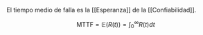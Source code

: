 
El tiempo medio de falla es la [[Esperanza]] de la [[Confiabilidad]].

$$
	\text{MTTF} = \mathbb{E}(R(t)) = \int_{0}^{\infty } {R(t)} dt
$$
